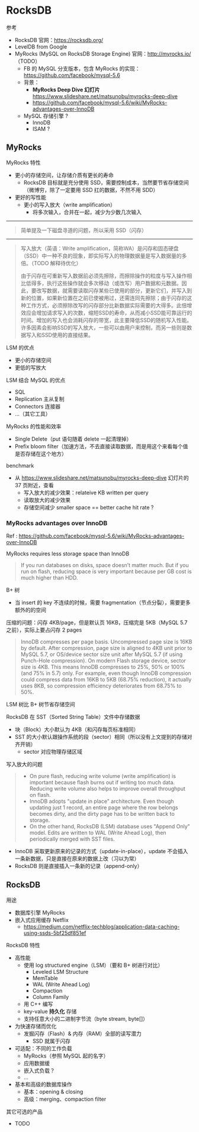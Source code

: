 # RocksDB

参考

- RocksDB 官网：https://rocksdb.org/
- LevelDB from Google
- MyRocks (MySQL on RocksDB Storage Engine) 官网：http://myrocks.io/ （TODO）
    - FB 的 MySQL 分支版本，包含 MyRocks 的实现：https://github.com/facebook/mysql-5.6
    - 背景：
        - **MyRocks Deep Dive 幻灯片** https://www.slideshare.net/matsunobu/myrocks-deep-dive
        - https://github.com/facebook/mysql-5.6/wiki/MyRocks-advantages-over-InnoDB
    - MySQL 存储引擎 ?
        - InnoDB
        - ISAM ?

## MyRocks

MyRocks 特性

- 更小的存储空间，让存储介质有更长的寿命
    - RocksDB 目标就是充分使用 SSD，需要控制成本，当然要节省存储空间
        （微博穷，除了一定要用 SSD 扛的数据，不然不用 SDD）
- 更好的写性能
    - 更小的写入放大（write amplification）
        - 将多次输入，合并在一起，减少为少数几次输入

---

> 简单提及一下磁盘寻道的问题，所以采用 SSD（闪存）

---

> 写入放大（英语：Write amplification，简称WA）是闪存和固态硬盘（SSD）中一种不良的现象，即实际写入的物理数据量是写入数据量的多倍。（TODO 解释待优化）
>
> 由于闪存在可重新写入数据前必须先擦除，而擦除操作的粒度与写入操作相比低得多，执行这些操作就会多次移动（或改写）用户数据和元数据。因此，要改写数据，就需要读取闪存某些已使用的部分，更新它们，并写入到新的位置，如果新位置在之前已使被用过，还需连同先擦除；由于闪存的这种工作方式，必须擦除改写的闪存部分比新数据实际需要的大得多。此倍增效应会增加请求写入的次数，缩短SSD的寿命，从而减小SSD能可靠运行的时间。增加的写入也会消耗闪存的带宽，此主要降低SSD的随机写入性能。许多因素会影响SSD的写入放大，一些可以由用户来控制，而另一些则是数据写入和SSD使用的直接结果。

LSM 的优点

- 更小的存储空间
- 更低的写放大

LSM 结合 MySQL 的优点

- SQL
- Replication 主从复制
- Connectors 连接器
- …（其它工具）

MyRocks 的性能和效率

- Single Delete（put 语句随着 delete 一起清理掉）
- Prefix bloom filter（加速方法，不去直接读取数据，而是用这个来看每个值是否存储在这个地方）

benchmark

- 从 https://www.slideshare.net/matsunobu/myrocks-deep-dive 幻灯片的 37 页附近，查看
    - 写入放大的减少效果：relateive KB written per query
    - 读取放大的减少效果
    - 存储空间减少 smaller space == better cache hit rate ?

### MyRocks advantages over InnoDB

Ref : https://github.com/facebook/mysql-5.6/wiki/MyRocks-advantages-over-InnoDB

MyRocks requires less storage space than InnoDB

> If you run databases on disks, space doesn’t matter much. But if you run on flash, reducing space is very important because per GB cost is much higher than HDD.

B+ 树

- 当 insert 的 key 不连续的时候，需要 fragmentation（节点分裂），需要更多额外的的空间

压缩的问题：闪存 4KB/page，但是默认页 16KB，压缩完是 5KB（MySQL 5.7 之前），实际上要占闪存 2 pages

> InnoDB compresses per page basis. Uncompressed page size is 16KB by default. After compression, page size is aligned to 4KB unit prior to MySQL 5.7, or OS/device sector size unit after MySQL 5.7 (if using Punch-Hole compression). On modern Flash storage device, sector size is 4KB. This means InnoDB compresses to 25%, 50% or 100% (and 75% in 5.7) only. For example, even though InnoDB compression could compress data from 16KB to 5KB (68.75% reduction), it actually uses 8KB, so compression efficiency deteriorates from 68.75% to 50%.

LSM 树比 B+ 树节省存储空间

RocksDB 在 SST（Sorted String Table）文件中存储数据

- 块（Block）大小默认为 4KB（和闪存每页标准相同）
- SST 的大小默认跟操作系统的段（sector）相同（所以没有上文提到的存储对齐开销）
    - sector 对应物理存储区域

写入放大的问题

> - On pure flash, reducing write volume (write amplification) is important because flash burns out if writing too much data. Reducing write volume also helps to improve overall throughput on flash.
> - InnoDB adopts "update in place" architecture. Even though updating just 1 record, an entire page where the row belongs becomes dirty, and the dirty page has to be written back to storage.
> - On the other hand, RocksDB (LSM) database uses "Append Only" model. Edits are written to WAL (Write Ahead Log), then periodically merged with SST files.

- InnoDB 采取更新原来的记录的方式（update-in-place），update 不会插入一条新数据，只是直接在原来的数据上改（习以为常）
- RocksDB 则是直接插入一条新的记录（append-only）

## RocksDB

用途

- 数据库引擎 MyRocks
- 嵌入式应用缓存 Netflix
    - https://medium.com/netflix-techblog/application-data-caching-using-ssds-5bf25df851ef

RocksDB 特性

- 高性能
    - 使用 log structured engine（LSM）（要和 B+ 树进行对比）
        - Leveled LSM Structure
        - MemTable
        - WAL (Write Ahead Log)
        - Compaction
        - Column Family
    - 用 C++ 编写
    - key-value **持久化** 存储
    - 支持任意大小的二进制字节流（byte stream, byte[]）
- 为快速存储而优化
    - 发掘闪存（Flash）& 内存（RAM）全部的读写潜力
        - SSD 就属于闪存
- 可适配：不同的工作负载
    - MyRocks（参照 MySQL 起的名字）
    - 应用数据缓
    - 嵌入式负载？
    - …
- 基本和高级的数据库操作
    - 基本：opening & closing
    - 高级：merging、compaction filter

其它可选的产品

- TODO

